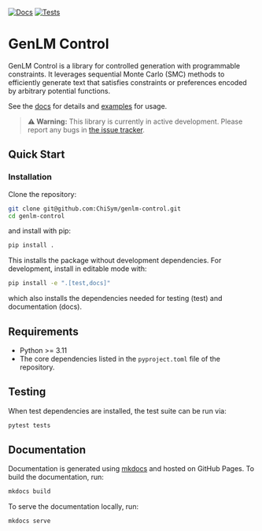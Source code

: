 [![Docs](https://github.com/chisym/genlm-control/actions/workflows/docs.yml/badge.svg)](https://chisym.github.io/genlm-control/)
[![Tests](https://github.com/chisym/genlm-control/actions/workflows/pytest.yml/badge.svg)](https://chisym.github.io/genlm-control/)

# GenLM Control

GenLM Control is a library for controlled generation with programmable constraints. It leverages sequential Monte Carlo (SMC) methods to efficiently generate text that satisfies constraints or preferences encoded by arbitrary potential functions.

 See the [docs](https://chisym.github.io/genlm-control/) for details and [examples](https://github.com/chisym/genlm-control/tree/main/examples/getting_started.py) for usage.

> **⚠️ Warning:** This library is currently in active development. Please report any bugs in [the issue tracker](https://github.com/chisym/genlm-control/issues).


## Quick Start

### Installation

Clone the repository:
```bash
git clone git@github.com:ChiSym/genlm-control.git
cd genlm-control
```
and install with pip:

```bash
pip install .
```

This installs the package without development dependencies. For development, install in editable mode with:

```bash
pip install -e ".[test,docs]"
```

which also installs the dependencies needed for testing (test) and documentation (docs).

## Requirements

- Python >= 3.11
- The core dependencies listed in the `pyproject.toml` file of the repository.

## Testing

When test dependencies are installed, the test suite can be run via:

```bash
pytest tests
```

## Documentation

Documentation is generated using [mkdocs](https://www.mkdocs.org/) and hosted on GitHub Pages. To build the documentation, run:

```bash
mkdocs build
```

To serve the documentation locally, run:

```bash
mkdocs serve
```
